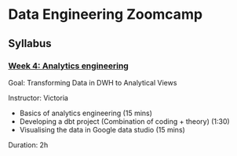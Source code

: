 # Data Engineering Zoomcamp

## Syllabus

### [Week 4: Analytics engineering](week_4_analytics_engineering/taxi_rides_ny/)

Goal: Transforming Data in DWH to Analytical Views

Instructor: Victoria

* Basics of analytics engineering (15 mins)
* Developing a dbt project (Combination of coding + theory) (1:30)
* Visualising the data in Google data studio (15 mins)

Duration: 2h